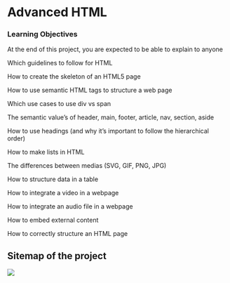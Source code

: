 <h1>Advanced HTML</h1>
<h3>Learning Objectives</h3>

<p>At the end of this project, you are expected to be able to explain to anyone</p>

<p>Which guidelines to follow for HTML</p>
<p>How to create the skeleton of an HTML5 page</p>
<p>How to use semantic HTML tags to structure a web page</p>
<p>Which use cases to use div vs span</p>
<p>The semantic value’s of header, main, footer, article, nav, section, aside</p>
<p>How to use headings (and why it’s important to follow the hierarchical order)</p>
<p>How to make lists in HTML</p>
<p>The differences between medias (SVG, GIF, PNG, JPG)</p>
<p>How to structure data in a table</p>
<p>How to integrate a video in a webpage</p>
<p>How to integrate an audio file in a webpage</p>
<p>How to embed external content</p>
<p>How to correctly structure an HTML page</p>

<h2>Sitemap of the project</h2>
<img src="https://s3.eu-west-3.amazonaws.com/hbtn.intranet/uploads/medias/2020/4/3e4f9e2b3cb73d1768229e086f5da35337be5c6c.png?X-Amz-Algorithm=AWS4-HMAC-SHA256&X-Amz-Credential=AKIA4MYA5JM5DUTZGMZG%2F20230304%2Feu-west-3%2Fs3%2Faws4_request&X-Amz-Date=20230304T030737Z&X-Amz-Expires=86400&X-Amz-SignedHeaders=host&X-Amz-Signature=01cc0f7a016e995eaf69402b492c023e04ff4d311920b297dd6d459bce2bea86">